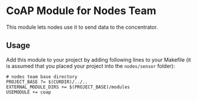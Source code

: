 # CoAP Module for Nodes Team
This module lets nodes use it to send data to the concentrator.

## Usage
Add this module to your project by adding following lines to your Makefile (it is assumed that you placed your project into the `nodes/sensor` folder):
```make
# nodes team base directory
PROJECT_BASE ?= $(CURDIR)/../..
EXTERNAL_MODULE_DIRS += $(PROJECT_BASE)/modules
USEMODULE += coap
```